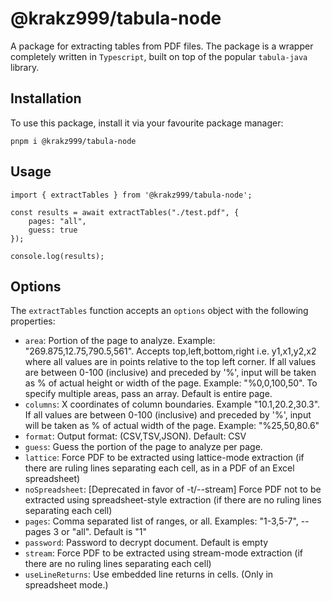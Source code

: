 # @krakz999/tabula-node

A package for extracting tables from PDF files. The package is a wrapper completely written in `Typescript`, built on top of the popular `tabula-java` library.

## Installation

To use this package, install it via your favourite package manager:

    pnpm i @krakz999/tabula-node

## Usage

    import { extractTables } from '@krakz999/tabula-node';

    const results = await extractTables("./test.pdf", {
        pages: "all",
        guess: true
    });

    console.log(results);

## Options

The `extractTables` function accepts an `options` object with the following properties:

- `area`: Portion of the page to analyze. Example: "269.875,12.75,790.5,561". Accepts top,left,bottom,right i.e. y1,x1,y2,x2 where all values are in points relative to the top left corner. If all values are between 0-100 (inclusive) and preceded by '%', input will be taken as % of actual height or width of the page. Example: "%0,0,100,50". To specify multiple areas, pass an array. Default is entire page.
- `columns`: X coordinates of column boundaries. Example "10.1,20.2,30.3". If all values are between 0-100 (inclusive) and preceded by '%', input will be taken as % of actual width of the page. Example: "%25,50,80.6"
- `format`: Output format: (CSV,TSV,JSON). Default: CSV
- `guess`: Guess the portion of the page to analyze per page.
- `lattice`: Force PDF to be extracted using lattice-mode extraction (if there are ruling lines separating each cell, as in a PDF of an Excel spreadsheet)
- `noSpreadsheet`: [Deprecated in favor of -t/--stream] Force PDF not to be extracted using spreadsheet-style extraction (if there are no ruling lines separating each cell)
- `pages`: Comma separated list of ranges, or all. Examples: "1-3,5-7", --pages 3 or "all". Default is "1"
- `password`: Password to decrypt document. Default is empty
- `stream`: Force PDF to be extracted using stream-mode extraction (if there are no ruling lines separating each cell)
- `useLineReturns`: Use embedded line returns in cells. (Only in spreadsheet mode.)
